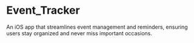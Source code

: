 # Event_Tracker
An iOS app that streamlines event management and reminders, ensuring users stay organized and never miss important occasions.
